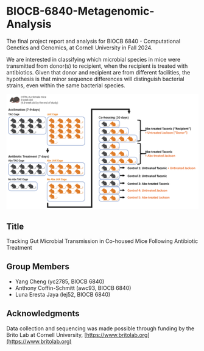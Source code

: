 # BIOCB-6840-Metagenomic-Analysis
The final project report and analysis for BIOCB 6840 - Computational Genetics and Genomics, at Cornell University in Fall 2024.

We are interested in classifying which microbial species in mice were transmitted from donor(s) to recipient, when the recipient is treated with antibiotics. Given that donor and recipient are from different facilities, the hypothesis is that minor sequence differences will distinguish bacterial strains, even within the same bacterial species.

![Study Design](Figures/figure_1_study_design.png?raw=true "Title")

## Title
Tracking Gut Microbial Transmission in Co-housed Mice Following Antibiotic Treatment



## Group Members
- Yang Cheng (yc2785, BIOCB 6840)
- Anthony Coffin-Schmitt (awc93, BIOCB 6840)
- Luna Eresta Jaya (lej52, BIOCB 6840)

## Acknowledgments
Data collection and sequencing was made possible through funding by the Brito Lab at Cornell University, [https://www.britolab.org](https://www.britolab.org)

